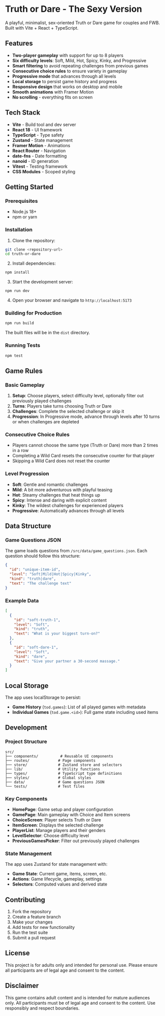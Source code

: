 # Truth or Dare - The Sexy Version

A playful, minimalist, sex-oriented Truth or Dare game for couples and FWB. Built with Vite + React + TypeScript.

## Features

- **Two-player gameplay** with support for up to 8 players
- **Six difficulty levels**: Soft, Mild, Hot, Spicy, Kinky, and Progressive
- **Smart filtering** to avoid repeating challenges from previous games
- **Consecutive choice rules** to ensure variety in gameplay
- **Progressive mode** that advances through all levels
- **Local storage** to persist game history and progress
- **Responsive design** that works on desktop and mobile
- **Smooth animations** with Framer Motion
- **No scrolling** - everything fits on screen

## Tech Stack

- **Vite** - Build tool and dev server
- **React 18** - UI framework
- **TypeScript** - Type safety
- **Zustand** - State management
- **Framer Motion** - Animations
- **React Router** - Navigation
- **date-fns** - Date formatting
- **nanoid** - ID generation
- **Vitest** - Testing framework
- **CSS Modules** - Scoped styling

## Getting Started

### Prerequisites

- Node.js 18+ 
- npm or yarn

### Installation

1. Clone the repository:
```bash
git clone <repository-url>
cd truth-or-dare
```

2. Install dependencies:
```bash
npm install
```

3. Start the development server:
```bash
npm run dev
```

4. Open your browser and navigate to `http://localhost:5173`

### Building for Production

```bash
npm run build
```

The built files will be in the `dist` directory.

### Running Tests

```bash
npm test
```

## Game Rules

### Basic Gameplay

1. **Setup**: Choose players, select difficulty level, optionally filter out previously played challenges
2. **Turns**: Players take turns choosing Truth or Dare
3. **Challenges**: Complete the selected challenge or skip it
4. **Progression**: In Progressive mode, advance through levels after 10 turns or when challenges are depleted

### Consecutive Choice Rules

- Players cannot choose the same type (Truth or Dare) more than 2 times in a row
- Completing a Wild Card resets the consecutive counter for that player
- Skipping a Wild Card does not reset the counter

### Level Progression

- **Soft**: Gentle and romantic challenges
- **Mild**: A bit more adventurous with playful teasing
- **Hot**: Steamy challenges that heat things up
- **Spicy**: Intense and daring with explicit content
- **Kinky**: The wildest challenges for experienced players
- **Progressive**: Automatically advances through all levels

## Data Structure

### Game Questions JSON

The game loads questions from `/src/data/game_questions.json`. Each question should follow this structure:

```json
{
  "id": "unique-item-id",
  "level": "Soft|Mild|Hot|Spicy|Kinky",
  "kind": "truth|dare",
  "text": "The challenge text"
}
```

### Example Data

```json
[
  {
    "id": "soft-truth-1",
    "level": "Soft",
    "kind": "truth",
    "text": "What is your biggest turn-on?"
  },
  {
    "id": "soft-dare-1",
    "level": "Soft",
    "kind": "dare",
    "text": "Give your partner a 30-second massage."
  }
]
```

## Local Storage

The app uses localStorage to persist:

- **Game History** (`tod.games`): List of all played games with metadata
- **Individual Games** (`tod.game.<id>`): Full game state including used items

## Development

### Project Structure

```
src/
├── components/          # Reusable UI components
├── routes/             # Page components
├── store/              # Zustand store and selectors
├── lib/                # Utility functions
├── types/              # TypeScript type definitions
├── styles/             # Global styles
├── data/               # Game questions JSON
└── tests/              # Test files
```

### Key Components

- **HomePage**: Game setup and player configuration
- **GamePage**: Main gameplay with Choice and Item screens
- **ChoiceScreen**: Player selects Truth or Dare
- **ItemScreen**: Displays the selected challenge
- **PlayerList**: Manage players and their genders
- **LevelSelector**: Choose difficulty level
- **PreviousGamesPicker**: Filter out previously played challenges

### State Management

The app uses Zustand for state management with:

- **Game State**: Current game, items, screen, etc.
- **Actions**: Game lifecycle, gameplay, settings
- **Selectors**: Computed values and derived state

## Contributing

1. Fork the repository
2. Create a feature branch
3. Make your changes
4. Add tests for new functionality
5. Run the test suite
6. Submit a pull request

## License

This project is for adults only and intended for personal use. Please ensure all participants are of legal age and consent to the content.

## Disclaimer

This game contains adult content and is intended for mature audiences only. All participants must be of legal age and consent to the content. Use responsibly and respect boundaries.
